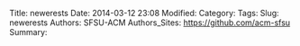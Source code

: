 Title: newerests
Date: 2014-03-12 23:08
Modified:
Category:
Tags:
Slug: newerests
Authors: SFSU-ACM
Authors_Sites: https://github.com/acm-sfsu
Summary:
